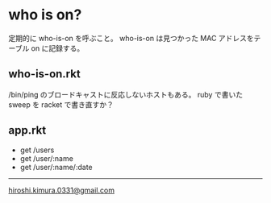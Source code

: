# who is on?

定期的に who-is-on を呼ぶこと。
who-is-on は見つかった MAC アドレスをテーブル on に記録する。

## who-is-on.rkt

/bin/ping のブロードキャストに反応しないホストもある。
ruby で書いた sweep を racket で書き直すか？

## app.rkt

* get /users
* get /user/:name
* get /user/:name/:date


---
hiroshi.kimura.0331@gmail.com
